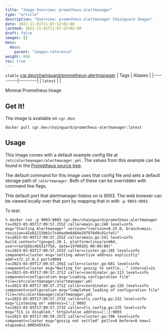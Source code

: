 ```yaml
---
title: "Image Overview: prometheus-alertmanager"
type: "article"
description: "Overview: prometheus-alertmanager Chainguard Images"
date: 2022-11-01T11:07:52+02:00
lastmod: 2022-11-01T11:07:52+02:00
draft: false
images: []
menu:
  docs:
    parent: "images-reference"
weight: 600
toc: true
---
```


`stable` [cgr.dev/chainguard/prometheus-alertmanager](https://github.com/chainguard-images/images/tree/main/images/prometheus-alertmanager)
| Tags     | Aliases |
|----------|---------|
| `latest` |         |



Minimal Prometheus Image

## Get It!

The image is available on `cgr.dev`:

```
docker pull cgr.dev/chainguard/prometheus-alertmanager:latest
```

## Usage

This image comes with a default example config file at `/etc/alertmanager/alertmanager.yml`.
The values from this example can be found in the [Prometheus source tree](https://github.com/prometheus/alertmanager/blob/main/examples/ha/alertmanager.yml).

The default command for this image uses that config file and sets a default storage path of `/alertmanager`.
Both of these can be overridden with command line flags.

THe default port that alertmanager listens on is 9093.
The web browser can be viewed locally over that port by mapping that in with `-p 9093:9093`.

To test:

```shell
% docker run -p 9093:9093 cgr.dev/chainguard/prometheus-alertmanager
ts=2023-03-05T17:09:57.255Z caller=main.go:240 level=info msg="Starting Alertmanager" version="(version=0.25.0, branch=main, revision=41eb1213bb1c7ce0aa9e6464e297976d9c81cfe5)"
ts=2023-03-05T17:09:57.255Z caller=main.go:241 level=info build_context="(go=go1.20.1, platform=linux/arm64, user=root@3bc4b531f75d, date=19700101-00:00:00)"
ts=2023-03-05T17:09:57.255Z caller=cluster.go:185 level=info component=cluster msg="setting advertise address explicitly" addr=172.17.0.2 port=9094
ts=2023-03-05T17:09:57.256Z caller=cluster.go:681 level=info component=cluster msg="Waiting for gossip to settle..." interval=2s
ts=2023-03-05T17:09:57.271Z caller=coordinator.go:113 level=info component=configuration msg="Loading configuration file" file=/etc/alertmanager/alertmanager.yml
ts=2023-03-05T17:09:57.271Z caller=coordinator.go:126 level=info component=configuration msg="Completed loading of configuration file" file=/etc/alertmanager/alertmanager.yml
ts=2023-03-05T17:09:57.273Z caller=tls_config.go:232 level=info msg="Listening on" address=[::]:9093
ts=2023-03-05T17:09:57.273Z caller=tls_config.go:235 level=info msg="TLS is disabled." http2=false address=[::]:9093
ts=2023-03-05T17:09:59.257Z caller=cluster.go:706 level=info component=cluster msg="gossip not settled" polls=0 before=0 now=1 elapsed=2.000545543s
```
